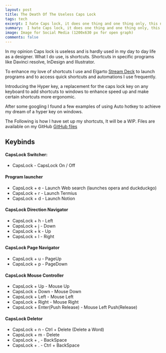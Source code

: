 ```yaml
---
layout: post
title: The Death Of The Useless Caps Lock
tags: tech
excerpt: I hate Caps lock, it does one thing and one thing only, this needs to change.
summary:  I hate Caps lock, it does one thing and one thing only, this needs to change.
image: Image for Social Media (1200x630 px for open graph)
comments: false
---
```


In my opinion Caps lock is useless and is hardly used in my day to day life as a designer. What I do use, is shortcuts. Shortcuts in specific programs like Davinci resolve, InDesign and Illustrator.

To enhance my love of shortcuts I use and Elgarto [Stream Deck](https://www.elgato.com/us/en/s/welcome-to-stream-deck) to launch programs and to access quick shortcuts and automations I use frequently.  

Introducing the Hyper key, a replacement for the caps lock key on any keyboard to add shortcuts to windows to enhance  speed up and make certain shortcuts more ergonomic.

After some googling I found a few examples of using Auto hotkey to achieve my dream of a hyper key on windows.

The Following is how I have set up my shortcuts, It will be a WIP. Files are available on my GitHub [GitHub files](https://github.com/tomlowndes/Capslock)

## Keybinds

#### CapsLock Switcher:

* CapsLock - CapsLock On / Off  

#### Program launcher

* CapsLock + e - Launch Web search (launches opera and duckduckgo)
* CapsLock + r - Launch Termius
* CapsLock + d - Launch Notion


#### CapsLock Direction Navigator

* CapsLock + h - Left
* CapsLock + j - Down
* CapsLock + k - Up   
* CapsLock + l - Right

#### CapsLock Page Navigator

* CapsLock + u - PageUp                        
* CapsLock + p - PageDown                      

#### CapsLock Mouse Controller               

* CapsLock + Up - Mouse Up                     
* CapsLock + Down - Mouse Down                   
* CapsLock + Left - Mouse Left                   
* CapsLock + Right - Mouse Right                  
* CapsLock + Enter(Push Release) - Mouse Left Push(Release)     

#### CapsLock Deletor

* CapsLock + n - Ctrl + Delete (Delete a Word)
* CapsLock + m - Delete           
* CapsLock + , - BackSpace        
* CapsLock + . - Ctrl + BackSpace  
